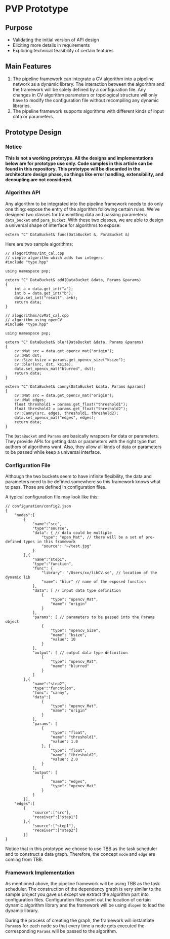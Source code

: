 # PVP Prototype
## Purpose
+ Validating the initial version of API design
+ Eliciting more details in requirements
+ Exploring technical feasibility of certain features

## Main Features
1. The pipeline framework can integrate a CV algorithm into a pipeline network as a dynamic library. The interaction between the algorithm and the framework will be solely defined by a configuration file. Any changes in CV algorithm parameters or topological structure will only have to modify the configuration file without recompiling any dynamic libraries.
2. The pipeline framework supports algorithms with different kinds of input data or parameters.

## Prototype Design
### Notice
**This is not a working prototype. All the designs and implementations below are for prototype use only. Code samples in this article can be found in this repository. This prototype will be discarded in the architecture design phase, so things like  error handling, extensibility, and decoupling are not considered.**

### Algorithm API

Any algorithm to be integrated into the pipeline framework needs to do only one thing: expose the entry of the algorithm following certain rules.
We’ve designed two classes for transmitting data and passing parameters: `data_bucket` and `para_bucket`. With these two classes, we are able to design a universal shape of interface for algorithms to expose:
```
extern "C" DataBucket& func(DataBucket &, ParaBucket &)
```

Here are two sample algorithms:
```
// alogorithms/int_cal.cpp
// simple algorithm which adds two integers
#include "type.hpp"

using namespace pvp;

extern "C" DataBucket& add(DataBucket &data, Params &params)
{
    int a = data.get_int("a");
    int b = data.get_int("b");
    data.set_int("result", a+b);
    return data;
}
```

```
// alogorithms/cvMat_cal.cpp
// algorithm using openCV
#include "type.hpp"

using namespace pvp;

extern "C" DataBucket& blur(DataBucket &data, Params &params)
{
    cv::Mat src = data.get_opencv_mat("origin");
    cv::Mat dst;
    cv::Size ksize = params.get_opencv_size("ksize");
    cv::blur(src, dst, ksize);
    data.set_opencv_mat("blurred", dst);
    return data;
}

extern "C" DataBucket& canny(DataBucket &data, Params &params)
{
    cv::Mat src = data.get_opencv_mat("origin");
    cv::Mat edges;
    float threshold1 = params.get_float("threshold1");
    float threshold2 = params.get_float("threshold2");
    cv::Canny(src, edges, threshold1, threshold2);
    data.set_opencv_mat("edges", edges);
    return data;
}
```

The `DataBucket` and `Params` are basically wrappers for data or parameters. 
They provide APIs for getting data or parameters with the right type that authors of algorithms want. 
Also, they allow all kinds of data or parameters to be passed while keep a universal interface.

### Configuration File

Although the two buckets seem to have infinite flexibility, the data and parameters need to be defined somewhere so this framework knows what to pass.
Those are defined in configuration files.

A typical configuration file may look like this:
```
// configuration/config2.json
{
    "nodes":[
        { 
            "name":"src",
            "type":"source",
            "data": { // data could be multiple
                "type": "open_Mat", // there will be a set of pre-defined types in this framework
                "source": "~/test.jpg"
            }
        },{ 
            "name":"step1",
            "type":"function",
            "func": {
                "library": "/Users/xx/libCV.so", // location of the dynamic lib
                "name": "blur" // name of the exposed function
            },
            "data": [ // input data type definition
                {
                    "type": "opencv_Mat",
                    "name": "origin"
                }
            ],
            "params": [ // parameters to be passed into the Params object
                {
                    "type": "opencv_Size",
                    "name": "ksize", 
                    "value": 10
                }
            ],
            "output": [ // output data type definition
                {
                    "type": "opencv_Mat",
                    "name": "blurred"
                }
            ]
        },{ 
            "name":"step2",
            "type":"funcntion",
            "func": "canny",
            "data":[
                {
                    "type": "opencv_Mat",
                    "name": "origin"
                }
            ],
            "params": [
                {
                    "type": "float",
                    "name": "threshold1", 
                    "value": 1.0
                }, {
                    "type": "float",
                    "name": "threshold2", 
                    "value": 2.0
                }
            ],
            "output": [
                {
                    "name": "edges",
                    "type": "opencv_Mat"
                }
            ]
        }],
    "edges":[
        {
            "source":["src"],
            "receiver":["step1"]
        },{ 
            "source":["step1"],
            "receiver":["step2"] 
        }]
}
```
Notice that in this prototype we choose to use TBB as the task scheduler and to construct a data graph.
Therefore, the concept `node` and `edge` are coming from TBB.

### Framework Implementation

As mentioned above, the pipeline framework will be using TBB as the task scheduler.
The construction of the dependency graph is very similar to the sample project you gave us except we extract the algorithm part into configuration files.
Configuration files point out the location of certain dynamic algorithm library and the framework will be using `dlopen` to load the dynamic library.

During the process of creating the graph, the framework will instantiate `Params`s for each node so that every time a node gets executed the corresponding `Params` will be passed to the algorithm.


